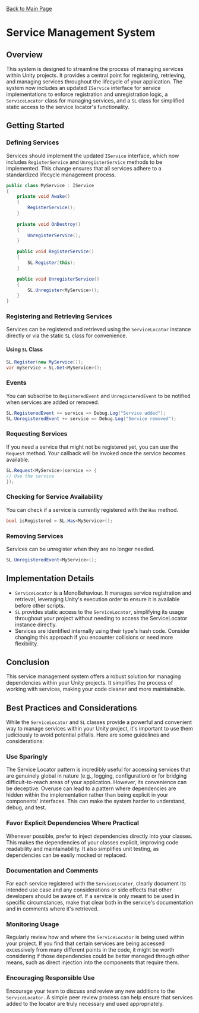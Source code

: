 [Back to Main Page](../../../README.md)

# Service Management System

## Overview

This system is designed to streamline the process of managing services within Unity projects. It provides a central point for registering, retrieving, and managing services throughout the lifecycle of your application. The system now includes an updated `IService` interface for service implementations to enforce registration and unregistration logic, a `ServiceLocator` class for managing services, and a `SL` class for simplified static access to the service locator's functionality.

## Getting Started

### Defining Services

Services should implement the updated `IService` interface, which now includes `RegisterService` and `UnregisterService` methods to be implemented. This change ensures that all services adhere to a standardized lifecycle management process.

```csharp
public class MyService : IService
{
    private void Awake()
    {
        RegisterService();
    }
    
    private void OnDestroy()
    {
        UnregisterService();
    }

    public void RegisterService()
    {
        SL.Register(this);
    }

    public void UnregisterService()
    {
        SL.Unregister<MyService>();
    }
}
```


### Registering and Retrieving Services
Services can be registered and retrieved using the `ServiceLocator` instance directly or via the static `SL` class for convenience.

#### Using `SL` Class
```csharp
SL.Register(new MyService());
var myService = SL.Get<MyService>();
```

### Events
You can subscribe to `RegisteredEvent` and `UnregisteredEvent` to be notified when services are added or removed.
```csharp
SL.RegisteredEvent += service => Debug.Log("Service added");
SL.UnregisteredEvent += service => Debug.Log("Service removed");
```

### Requesting Services
If you need a service that might not be registered yet, you can use the `Request` method. Your callback will be invoked once the service becomes available.
```csharp
SL.Request<MyService>(service => {
// Use the service
});
```

### Checking for Service Availability

You can check if a service is currently registered with the `Has` method.
```csharp
bool isRegistered = SL.Has<MyService>();
```

### Removing Services
Services can be unregister when they are no longer needed.
```csharp
SL.UnregisteredEvent<MyService>();
```

## Implementation Details

- `ServiceLocator` is a MonoBehaviour. It manages service registration and retrieval, leveraging Unity's execution order to ensure it is available before other scripts.
- `SL` provides static access to the `ServiceLocator`, simplifying its usage throughout your project without needing to access the ServiceLocator instance directly.
- Services are identified internally using their type's hash code. Consider changing this approach if you encounter collisions or need more flexibility.

## Conclusion

This service management system offers a robust solution for managing dependencies within your Unity projects. It simplifies the process of working with services, making your code cleaner and more maintainable.


## Best Practices and Considerations

While the `ServiceLocator` and `SL` classes provide a powerful and convenient way to manage services within your Unity project, it's important to use them judiciously to avoid potential pitfalls. Here are some guidelines and considerations:

### Use Sparingly

The Service Locator pattern is incredibly useful for accessing services that are genuinely global in nature (e.g., logging, configuration) or for bridging difficult-to-reach areas of your application. However, its convenience can be deceptive. Overuse can lead to a pattern where dependencies are hidden within the implementation rather than being explicit in your components' interfaces. This can make the system harder to understand, debug, and test.

### Favor Explicit Dependencies Where Practical

Whenever possible, prefer to inject dependencies directly into your classes. This makes the dependencies of your classes explicit, improving code readability and maintainability. It also simplifies unit testing, as dependencies can be easily mocked or replaced.

### Documentation and Comments

For each service registered with the `ServiceLocator`, clearly document its intended use case and any considerations or side effects that other developers should be aware of. If a service is only meant to be used in specific circumstances, make that clear both in the service's documentation and in comments where it's retrieved.

### Monitoring Usage

Regularly review how and where the `ServiceLocator` is being used within your project. If you find that certain services are being accessed excessively from many different points in the code, it might be worth considering if those dependencies could be better managed through other means, such as direct injection into the components that require them.

### Encouraging Responsible Use

Encourage your team to discuss and review any new additions to the `ServiceLocator`. A simple peer review process can help ensure that services added to the locator are truly necessary and used appropriately.
